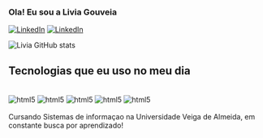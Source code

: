 ### Ola! Eu sou a Livia Gouveia 

[![LinkedIn](https://img.shields.io/badge/LinkedIn-0077B5?style=for-the-badge&logo=linkedin&logoColor=white)](https://www.linkedin.com/in/livia-gouveia-82a4a3246/)
[![LinkedIn](https://img.shields.io/badge/Gmail-D14836?style=for-the-badge&logo=gmail&logoColor=white)](mailto:gouveialivia731@gmail.com)

![Livia GitHub stats](https://github-readme-stats.vercel.app/api?username=liviadegv&show_icons=true&theme=radical)

## Tecnologias que eu uso no meu dia 
<div style="display: inline_block"><br/>
<img align="center" alt="html5" src="https://img.shields.io/badge/HTML-239120?style=for-the-badge&logo=html5&logoColor=white" />
<img align="center" alt="html5" src="https://img.shields.io/badge/CSS-239120?&style=for-the-badge&logo=css3&logoColor=white" />  
<img align="center" alt="html5" src="https://img.shields.io/badge/Python-14354C?style=for-the-badge&logo=python&logoColor=white" /> 
<img align="center" alt="html5" src="https://img.shields.io/badge/Windows-0078D6?style=for-the-badge&logo=windows&logoColor=white" /> 
<img align="center" alt="html5" src="https://img.shields.io/badge/Microsoft_Excel-217346?style=for-the-badge&logo=microsoft-excel&logoColor=white" /> 
  
</div> <br/>
Cursando Sistemas de informaçao na Universidade Veiga de Almeida, em constante busca por aprendizado!
